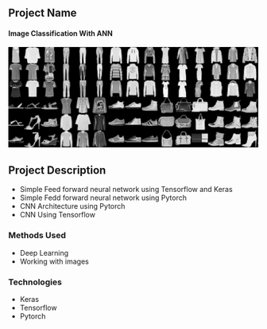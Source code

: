 ## Project Name

#### Image Classification With ANN

![Fashion](./fashion.png)


## Project Description
* Simple Feed forward neural network using Tensorflow and Keras
* Simple Fedd forward neural network using Pytorch
* CNN Architecture using Pytorch
* CNN Using Tensorflow


### Methods Used
* Deep Learning
* Working with images


### Technologies 
* Keras
* Tensorflow
* Pytorch
 
